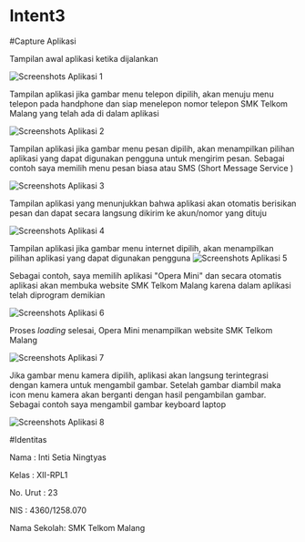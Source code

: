 # Intent3
#Capture Aplikasi

Tampilan awal aplikasi ketika dijalankan

![Screenshots Aplikasi 1](https://github.com/IntiSetia/Intent3/blob/master/Intent_3.png)

Tampilan aplikasi jika gambar menu telepon dipilih, akan menuju menu telepon pada handphone 
dan siap menelepon nomor telepon SMK Telkom Malang yang telah ada di dalam aplikasi

![Screenshots Aplikasi 2](https://github.com/IntiSetia/Intent3/blob/master/Intent_3_tel.png)

Tampilan aplikasi jika gambar menu pesan dipilih, akan menampilkan pilihan aplikasi yang dapat digunakan pengguna
untuk mengirim pesan. Sebagai contoh saya memilih menu pesan biasa atau SMS (Short Message Service )

![Screenshots Aplikasi 3](https://github.com/IntiSetia/Intent3/blob/master/Intent_3_sms.png)

Tampilan aplikasi yang menunjukkan bahwa aplikasi akan otomatis berisikan pesan dan dapat secara langsung dikirim ke akun/nomor yang dituju

![Screenshots Aplikasi 4](https://github.com/IntiSetia/Intent3/blob/master/Intent_3_sms2.png)

Tampilan aplikasi jika gambar menu internet dipilih, akan menampilkan pilihan aplikasi yang dapat digunakan pengguna
![Screenshots Aplikasi 5](https://github.com/IntiSetia/Intent3/blob/master/Intent_3_inet.png)

Sebagai contoh, saya memilih aplikasi "Opera Mini" dan secara otomatis aplikasi akan membuka website SMK Telkom Malang karena 
dalam aplikasi telah diprogram demikian

![Screenshots Aplikasi 6](https://github.com/IntiSetia/Intent3/blob/master/Intent_3_inet2.png)

Proses <i>loading</i> selesai, Opera Mini menampilkan website SMK Telkom Malang

![Screenshots Aplikasi 7](https://github.com/IntiSetia/Intent3/blob/master/Intent_3_inet3.png)

Jika gambar menu kamera dipilih, aplikasi akan langsung terintegrasi dengan kamera untuk mengambil gambar. Setelah gambar diambil
maka icon menu kamera akan berganti dengan hasil pengambilan gambar. Sebagai contoh saya mengambil gambar keyboard laptop

![Screenshots Aplikasi 8](https://github.com/IntiSetia/Intent3/blob/master/Intent_3_cam.png)

#Identitas

Nama : Inti Setia Ningtyas

Kelas : XII-RPL1

No. Urut : 23

NIS : 4360/1258.070

Nama Sekolah: SMK Telkom Malang

